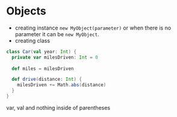 Objects
==============

- creating instance `new MyObject(parameter)` or when there is no parameter it can be `new MyObject`.
- creating class
```scala
class Car(val year: Int) {
  private var milesDriven: Int = 0
	
  def miles = milesDriven

  def drive(distance: Int) {
    milesDriven += Math.abs(distance)
  }	
}
```
 var, val and nothing inside of parentheses
